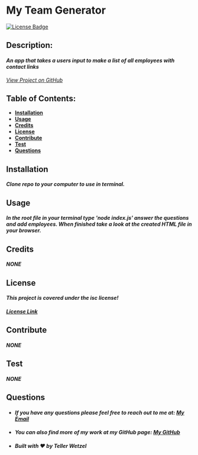 # My Team Generator

  [![License Badge](https://img.shields.io/badge/license-isc-blue.svg)](#license)

  ## Description:
  #### *An app that takes a users input to make a list of all employees with contact links*
  *[View Project on GitHub](https://github.com/teller35/my-team-generator)*

  ## Table of Contents:
  * [**Installation**](#installation)
  * [**Usage**](#usage)
  * [**Credits**](#credits)
  * [**License**](#license)
  * [**Contribute**](#contribute)
  * [**Test**](#test)
  * [**Questions**](#questions)

  ## Installation
  
  #### *Clone repo to your computer to use in terminal.*
  

  ## Usage
  #### *In the root file in your terminal type 'node index.js' answer the questions and add employees. When finished take a look at the created HTML file in your browser.*

  ## Credits
  #### *NONE*

  ## License
  #### *This project is covered under the isc license!*
  #### *[License Link](https://choosealicense.com/licenses/isc)*

  ## Contribute
  #### *NONE*

  ## Test
  #### *NONE*

  ## Questions
  * #### *If you have any questions please feel free to reach out to me at: <a href='mailto:tellerwetzel@yahoo.com'></i>My Email</a>*
  * #### *You can also find more of my work at my GitHub page: [My GitHub](https://github.com/teller35)*
  * #### *Built with ❤️ by Teller Wetzel*
